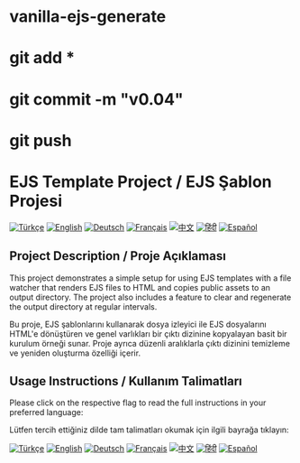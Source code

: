 
# vanilla-ejs-generate
# git add *

# git commit -m "v0.04"

# git push

# EJS Template Project / EJS Şablon Projesi

[![Türkçe](https://upload.wikimedia.org/wikipedia/commons/b/b4/Flag_of_Turkey.svg)](md/TR.md) [![English](https://upload.wikimedia.org/wikipedia/en/a/a4/Flag_of_the_United_States.svg)](md/EN.md)
[![Deutsch](https://upload.wikimedia.org/wikipedia/en/b/ba/Flag_of_Germany.svg)](md/DE.md) [![Français](https://upload.wikimedia.org/wikipedia/en/c/c3/Flag_of_France.svg)](md/FR.md)
[![中文](https://upload.wikimedia.org/wikipedia/commons/f/f9/Flag_of_China.svg)](md/CN.md) [![हिंदी](https://upload.wikimedia.org/wikipedia/commons/4/41/Flag_of_India.svg)](md/HI.md)
[![Español](https://upload.wikimedia.org/wikipedia/commons/9/9a/Flag_of_Spain.svg)](md/ES.md)

## Project Description / Proje Açıklaması

This project demonstrates a simple setup for using EJS templates with a file watcher that renders EJS files to HTML and copies public assets to an output directory. The project also includes a feature to clear and regenerate the output directory at regular intervals.

Bu proje, EJS şablonlarını kullanarak dosya izleyici ile EJS dosyalarını HTML'e dönüştüren ve genel varlıkları bir çıktı dizinine kopyalayan basit bir kurulum örneği sunar. Proje ayrıca düzenli aralıklarla çıktı dizinini temizleme ve yeniden oluşturma özelliği içerir.

## Usage Instructions / Kullanım Talimatları

Please click on the respective flag to read the full instructions in your preferred language:

Lütfen tercih ettiğiniz dilde tam talimatları okumak için ilgili bayrağa tıklayın:

[![Türkçe](https://upload.wikimedia.org/wikipedia/commons/b/b4/Flag_of_Turkey.svg)](md/TR.md) [![English](https://upload.wikimedia.org/wikipedia/en/a/a4/Flag_of_the_United_States.svg)](md/EN.md)
[![Deutsch](https://upload.wikimedia.org/wikipedia/en/b/ba/Flag_of_Germany.svg)](md/DE.md) [![Français](https://upload.wikimedia.org/wikipedia/en/c/c3/Flag_of_France.svg)](md/FR.md)
[![中文](https://upload.wikimedia.org/wikipedia/commons/f/f9/Flag_of_China.svg)](md/CN.md) [![हिंदी](https://upload.wikimedia.org/wikipedia/commons/4/41/Flag_of_India.svg)](md/HI.md)
[![Español](https://upload.wikimedia.org/wikipedia/commons/9/9a/Flag_of_Spain.svg)](md/ES.md)
